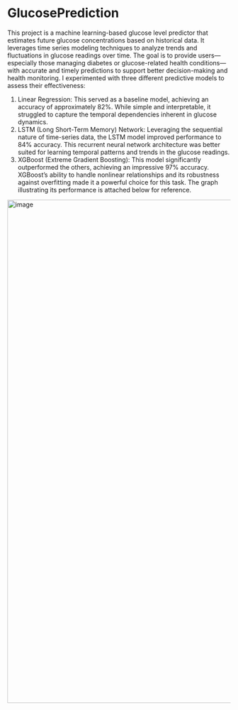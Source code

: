 # GlucosePrediction

This project is a machine learning-based glucose level predictor that estimates future glucose concentrations based on historical data. It leverages time series modeling techniques to analyze trends and fluctuations in glucose readings over time. The goal is to provide users—especially those managing diabetes or glucose-related health conditions—with accurate and timely predictions to support better decision-making and health monitoring. I experimented with three different predictive models to assess their effectiveness:
1) Linear Regression: This served as a baseline model, achieving an accuracy of approximately 82%. While simple and interpretable, it struggled to capture the temporal dependencies inherent in glucose dynamics.
2) LSTM (Long Short-Term Memory) Network: Leveraging the sequential nature of time-series data, the LSTM model improved performance to 84% accuracy. This recurrent neural network architecture was better suited for learning temporal patterns and trends in the glucose readings.
3) XGBoost (Extreme Gradient Boosting): This model significantly outperformed the others, achieving an impressive 97% accuracy. XGBoost’s ability to handle nonlinear relationships and its robustness against overfitting made it a powerful choice for this task. The graph illustrating its performance is attached below for reference.


<img width="1134" alt="image" src="https://github.com/user-attachments/assets/f594e954-b822-4b45-ba08-8bb0733119ab" />
